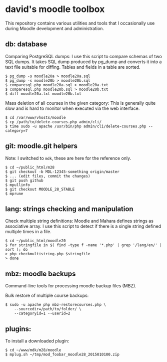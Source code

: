david's moodle toolbox
======================

This repository contains various utilities and tools that I occasionally use during Moodle development and administration.

db: database
------------

Comparing PostgreSQL dumps: I use this script to compare schemas of two SQL dumps. It takes SQL dump produced by pg_dump and
converts it into a text file suitable for diffing.  Tables and fields in a table are sorted.

    $ pg_dump -s moodle20a > moodle20a.sql
    $ pg_dump -s moodle20b > moodle20b.sql
    $ comparesql.php moodle20a.sql > moodle20a.txt
    $ comparesql.php moodle20b.sql > moodle20b.txt
    $ diff moodle20a.txt moodle20b.txt

Mass deletion of all courses in the given category: This is generally quite slow and is hard to monitor when executed via
the web interface.

    $ cd /var/www/vhosts/moodle
    $ cp /path/to/delete-courses.php admin/cli/
    $ time sudo -u apache /usr/bin/php admin/cli/delete-courses.php --category=7

git: moodle.git helpers
-----------------------

Note: I switched to `mdk`, these are here for the reference only.

    $ cd ~/public_html/m28
    $ git checkout -b MDL-12345-something origin/master
    $ ... (edit files, commit the changes)
    $ git push github
    $ mpullinfo
    $ git checkout MOODLE_28_STABLE
    $ mprune

lang: strings checking and manipulation
---------------------------------------

Check multiple string definitions: Moodle and Mahara defines strings as associative array. I use this script to detect if there is a
single string defined multiple times in a file.

    $ cd ~/public_html/moodle20
    $ for stringfile in $( find -type f -name '*.php' | grep '/lang/en/' | sort ); do
    > php checkmultistring.php $stringfile
    > done

mbz: moodle backups
-------------------

Command-line tools for processing moodle backup files (MBZ).

Bulk restore of multiple course backups:

    $ sudo -u apache php mbz-restorecourses.php \
        --sourcedir=/path/to/folder/ \
        --categoryid=1 --userid=2

plugins:
--------

To install a downloaded plugin:

    $ cd ~/www/mdk/m28/moodle
    $ mplug.sh ~/tmp/mod_foobar_moodle28_2015010100.zip

